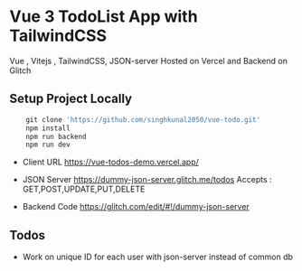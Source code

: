 # Vue 3 TodoList App with TailwindCSS

Vue , Vitejs , TailwindCSS, JSON-server
Hosted on Vercel and Backend on Glitch

## Setup Project Locally

```js
    git clone 'https://github.com/singhkunal2050/vue-todo.git'
    npm install
    npm run backend
    npm run dev

```

- Client URL
    https://vue-todos-demo.vercel.app/

- JSON Server
    https://dummy-json-server.glitch.me/todos
    Accepts : GET,POST,UPDATE,PUT,DELETE

- Backend Code
    https://glitch.com/edit/#!/dummy-json-server


## Todos

- Work on unique ID for each user with json-server instead of common db 